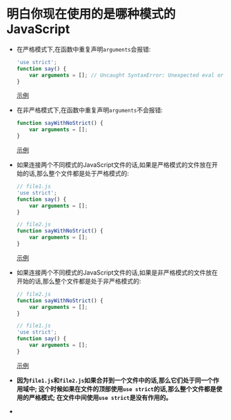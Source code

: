 # 明白你现在使用的是哪种模式的JavaScript

+ 在严格模式下,在函数中重复声明`arguments`会报错:
    ```javascript
    'use strict';
    function say() {
        var arguments = []; // Uncaught SyntaxError: Unexpected eval or arguments in strict mode
    }
    ```
    [示例](demos/demo1.html)
    
+ 在非严格模式下,在函数中重复声明`arguments`不会报错:
    ```javascript
    function sayWithNoStrict() {
        var arguments = [];
    }
    ```
    [示例](demos/demo2.html)

+ 如果连接两个不同模式的JavaScript文件的话,如果是严格模式的文件放在开始的话,那么整个文件都是处于严格模式的:
    ```javascript
    // file1.js
    'use strict';
    function say() {
        var arguments = [];
    }
    
    // file2.js
    function sayWithNoStrict() {
        var arguments = [];
    }
    ```
    [示例](demos/demo3.html)

+ 如果连接两个不同模式的JavaScript文件的话,如果是非严格模式的文件放在开始的话,那么整个文件都是处于非严格模式的:
    ```javascript
    // file2.js
    function sayWithNoStrict() {
        var arguments = [];
    }
    
    // file1.js
    'use strict';
    function say() {
        var arguments = [];
    }
    ```
    [示例](demos/demo4.html)

+ **因为`file1.js`和`file2.js`如果合并到一个文件中的话,那么它们处于同一个作用域中;
    这个时候如果在文件的顶部使用`use strict`的话,那么整个文件都是使用的严格模式;
    在文件中间使用`use strict`是没有作用的。**
    
+ 
